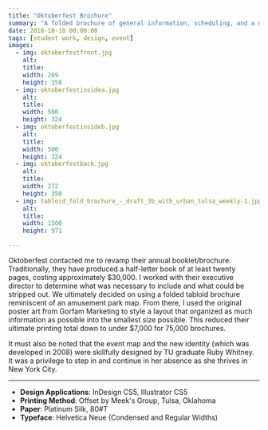 ```yaml
---
title: "Oktoberfest Brochure"
summary: "A folded brochure of general information, scheduling, and a map for Oktoberfest 2010."
date: 2010-10-18 00:00:00
tags: [student work, design, event]
images:
  - img: oktoberfestfront.jpg
    alt: 
    title: 
    width: 269
    height: 350
  - img: oktoberfestinsidea.jpg
    alt: 
    title: 
    width: 500
    height: 324
  - img: oktoberfestinsideb.jpg
    alt: 
    title: 
    width: 500
    height: 324
  - img: oktoberfestback.jpg
    alt: 
    title: 
    width: 272
    height: 350
  - img: tabloid_fold_brochure_-_draft_3b_with_urban_tulsa_weekly-1.jpg
    alt: 
    title: 
    width: 1500
    height: 971

---
```


<p>Oktoberfest contacted me to revamp their annual booklet/brochure. Traditionally, they have produced a half-letter book of at least twenty pages, costing approximately $30,000. I worked with their executive director to determine what was necessary to include and what could be stripped out. We ultimately decided on using a folded tabloid brochure reminiscent of an amusement park map. From there, I used the original poster art from Gorfam Marketing to style a layout that organized as much information as possible into the smallest size possible. This reduced their ultimate printing total down to under $7,000 for 75,000 brochures.</p><p>It must also be noted that the event map and the new identity (which was developed in 2008) were skillfully designed by TU graduate Ruby Whitney. It was a privilege to step in and continue in her absence as she thrives in New York City.</p>

---

<ul><li><strong>Design Applications</strong>: InDesign CS5, Illustrator CS5</li><li><strong>Printing Method</strong>: Offset by Meek's Group, Tulsa, Oklahoma</li><li><strong>Paper</strong>: Platinum Silk, 80#T</li><li><strong>Typeface</strong>: Helvetica Neue (Condensed and Regular Widths)</li></ul>
